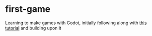 # first-game
Learning to make games with Godot, initially following along with [this tutorial](https://youtu.be/LOhfqjmasi0?si=-EAgemwnx-Kpdgsv) and building upon it
